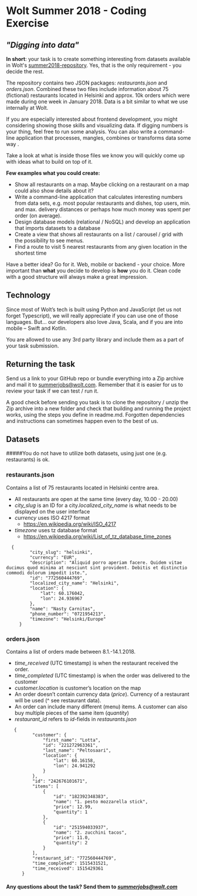 # Wolt Summer 2018 - Coding Exercise
## *"Digging into data"*

**In short**: your task is to create something interesting from datasets available in Wolt's [summer2018-repository](https://github.com/woltapp/summer2018). Yes, that is the only requirement - you decide the rest.

The repository contains two JSON packages: *restaurants.json* and *orders.json*. Combined these two files include information about 75 (fictional) restaurants located in Helsinki and approx. 10k orders which were made during one week in January 2018. Data is a bit similar to what we use internally at Wolt. 

If you are especially interested about frontend development, you might considering showing those skills and visualizing data. If digging numbers is your thing, feel free to run some analysis. You can also write a command-line application that processes, mangles, combines or transforms data some way .

Take a look at what is inside those files we know you will quickly come up with ideas what to build on top of it.

**Few examples what you could create:**

- Show all restaurants on a map. Maybe clicking on a restaurant on a map could also show details about it?
- Write a command-line application that calculates interesting numbers from data sets, e.g. most popular restaurants and dishes, top users, min. and max. delivery distances or perhaps how much money was spent per order (on average). 
- Design database models (relational / NoSQL) and develop an application that imports datasets to a database
- Create a view that shows all restaurants on a list / carousel / grid with the possibility to see menus.
- Find a route to visit 5 nearest restaurants from any given location in the shortest time


Have a better idea? Go for it. Web, mobile or backend - your choice. More important than **what** you decide to develop is **how** you do it. Clean code with a good structure will always make a great impression. 

## Technology

Since most of Wolt’s tech is built using Python and JavaScript (let us not forget Typescript), we will really appreciate if you can use one of those languages. But… our developers also love Java, Scala, and if you are into mobile – Swift and Kotlin. 

You are allowed to use any 3rd party library and include them as a part of your task submission.

## Returning the task

Send us a link to your GitHub repo or bundle everything into a Zip archive and mail it to [summerjobs@wolt.com](summerjobs@wolt.co). Remember that it is easier for us to review your task if we can test / run it.

A good check before sending you task is to clone the repository / unzip the Zip archive into a new folder and check that building and running the project works, using the steps you define in readme.md. Forgotten dependencies and instructions can sometimes happen even to the best of us.

## Datasets

#####You do not have to utilize both datasets, using just one (e.g. restaurants) is ok.

### restaurants.json

Contains a list of 75 restaurants located in Helsinki centre area. 
- All restaurants are open at the same time (every day, 10.00 - 20.00)
- *city_slug* is an ID for a city.*localized_city_name* is what needs to be displayed on the user interface
- *currency* uses ISO 4217 format
    - https://en.wikipedia.org/wiki/ISO_4217
- *timezone* uses tz database format
    - https://en.wikipedia.org/wiki/List_of_tz_database_time_zones
```
  {
         "city_slug": "helsinki",
         "currency": "EUR",
         "description": "Aliquid porro aperiam facere. Quidem vitae ducimus quod minima at nesciunt sint provident. Debitis et distinctio commodi dolorum impedit iste.",
         "id": "772560444769",
         "localized_city_name": "Helsinki",
         "location": {
             "lat": 60.176042,
             "lon": 24.936967
         },
         "name": "Nasty Carnitas",
         "phone_number": "0721954213",
         "timezone": "Helsinki/Europe"
     }
```
### orders.json
Contains a list of orders made between 8.1.-14.1.2018. 

- *time_received* (UTC timestamp) is when the restaurant received the order.
- *time_completed* (UTC timestamp) is when the order was delivered to the customer
- *customer.location* is customer’s location on the map
- An order doesn’t contain currency data (*price*). Currency of a restaurant will be used (^ see restaurant data).
- An order can include many different (menu) items. A customer can also buy multiple pieces of the same item (*quantity*)
- *restaurant_id* refers to *id*-fields in *restaurants.json*
```
   {
          "customer": {
              "first_name": "Lotta",
              "id": "221272963361",
              "last_name": "Peltosaari",
              "location": {
                  "lat": 60.16158,
                  "lon": 24.941292
              }
          },
          "id": "242676101671",
          "items": [
              {
                  "id": "182392348383",
                  "name": "1. pesto mozzarella stick",
                  "price": 12.99,
                  "quantity": 1
              },
              {
                  "id": "251594033937",
                  "name": "2. zucchini tacos",
                  "price": 11.0,
                  "quantity": 2
              }
          ],
          "restaurant_id": "772560444769",
          "time_completed": 1515431521,
          "time_received": 1515429361
      }
```

#### Any questions about the task? Send them to *summerjobs@wolt.com* 

